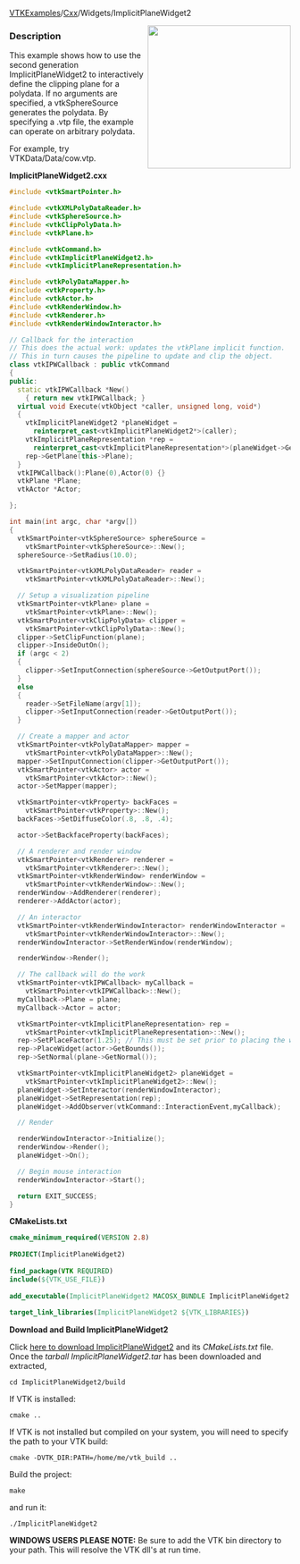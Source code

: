 [VTKExamples](Home)/[Cxx](Cxx)/Widgets/ImplicitPlaneWidget2

<img align="right" src="https://github.com/lorensen/VTKExamples/raw/master/Testing/Baseline/Widgets/TestImplicitPlaneWidget2.png" width="256" />

### Description
This example shows how to use the second generation ImplicitPlaneWidget2 to interactively define the clipping plane for a polydata. If no arguments are specified, a vtkSphereSource generates the polydata. By specifying a .vtp file, the example can operate on arbitrary polydata.

For example, try VTKData/Data/cow.vtp.

**ImplicitPlaneWidget2.cxx**
```c++
#include <vtkSmartPointer.h>

#include <vtkXMLPolyDataReader.h>
#include <vtkSphereSource.h>
#include <vtkClipPolyData.h>
#include <vtkPlane.h>

#include <vtkCommand.h>
#include <vtkImplicitPlaneWidget2.h>
#include <vtkImplicitPlaneRepresentation.h>

#include <vtkPolyDataMapper.h>
#include <vtkProperty.h>
#include <vtkActor.h>
#include <vtkRenderWindow.h>
#include <vtkRenderer.h>
#include <vtkRenderWindowInteractor.h>

// Callback for the interaction
// This does the actual work: updates the vtkPlane implicit function.
// This in turn causes the pipeline to update and clip the object.
class vtkIPWCallback : public vtkCommand
{
public:
  static vtkIPWCallback *New()
    { return new vtkIPWCallback; }
  virtual void Execute(vtkObject *caller, unsigned long, void*)
  {
    vtkImplicitPlaneWidget2 *planeWidget =
      reinterpret_cast<vtkImplicitPlaneWidget2*>(caller);
    vtkImplicitPlaneRepresentation *rep =
      reinterpret_cast<vtkImplicitPlaneRepresentation*>(planeWidget->GetRepresentation());
    rep->GetPlane(this->Plane);
  }
  vtkIPWCallback():Plane(0),Actor(0) {}
  vtkPlane *Plane;
  vtkActor *Actor;

};

int main(int argc, char *argv[])
{
  vtkSmartPointer<vtkSphereSource> sphereSource =
    vtkSmartPointer<vtkSphereSource>::New();
  sphereSource->SetRadius(10.0);

  vtkSmartPointer<vtkXMLPolyDataReader> reader =
    vtkSmartPointer<vtkXMLPolyDataReader>::New();

  // Setup a visualization pipeline
  vtkSmartPointer<vtkPlane> plane =
    vtkSmartPointer<vtkPlane>::New();
  vtkSmartPointer<vtkClipPolyData> clipper =
    vtkSmartPointer<vtkClipPolyData>::New();
  clipper->SetClipFunction(plane);
  clipper->InsideOutOn();
  if (argc < 2)
  {
    clipper->SetInputConnection(sphereSource->GetOutputPort());
  }
  else
  {
    reader->SetFileName(argv[1]);
    clipper->SetInputConnection(reader->GetOutputPort());
  }

  // Create a mapper and actor
  vtkSmartPointer<vtkPolyDataMapper> mapper =
    vtkSmartPointer<vtkPolyDataMapper>::New();
  mapper->SetInputConnection(clipper->GetOutputPort());
  vtkSmartPointer<vtkActor> actor =
    vtkSmartPointer<vtkActor>::New();
  actor->SetMapper(mapper);

  vtkSmartPointer<vtkProperty> backFaces =
    vtkSmartPointer<vtkProperty>::New();
  backFaces->SetDiffuseColor(.8, .8, .4);

  actor->SetBackfaceProperty(backFaces);

  // A renderer and render window
  vtkSmartPointer<vtkRenderer> renderer =
    vtkSmartPointer<vtkRenderer>::New();
  vtkSmartPointer<vtkRenderWindow> renderWindow =
    vtkSmartPointer<vtkRenderWindow>::New();
  renderWindow->AddRenderer(renderer);
  renderer->AddActor(actor);

  // An interactor
  vtkSmartPointer<vtkRenderWindowInteractor> renderWindowInteractor =
    vtkSmartPointer<vtkRenderWindowInteractor>::New();
  renderWindowInteractor->SetRenderWindow(renderWindow);

  renderWindow->Render();

  // The callback will do the work
  vtkSmartPointer<vtkIPWCallback> myCallback =
    vtkSmartPointer<vtkIPWCallback>::New();
  myCallback->Plane = plane;
  myCallback->Actor = actor;

  vtkSmartPointer<vtkImplicitPlaneRepresentation> rep =
    vtkSmartPointer<vtkImplicitPlaneRepresentation>::New();
  rep->SetPlaceFactor(1.25); // This must be set prior to placing the widget
  rep->PlaceWidget(actor->GetBounds());
  rep->SetNormal(plane->GetNormal());

  vtkSmartPointer<vtkImplicitPlaneWidget2> planeWidget =
    vtkSmartPointer<vtkImplicitPlaneWidget2>::New();
  planeWidget->SetInteractor(renderWindowInteractor);
  planeWidget->SetRepresentation(rep);
  planeWidget->AddObserver(vtkCommand::InteractionEvent,myCallback);

  // Render

  renderWindowInteractor->Initialize();
  renderWindow->Render();
  planeWidget->On();

  // Begin mouse interaction
  renderWindowInteractor->Start();

  return EXIT_SUCCESS;
}
```
**CMakeLists.txt**
```cmake
cmake_minimum_required(VERSION 2.8)
 
PROJECT(ImplicitPlaneWidget2)
 
find_package(VTK REQUIRED)
include(${VTK_USE_FILE})
 
add_executable(ImplicitPlaneWidget2 MACOSX_BUNDLE ImplicitPlaneWidget2.cxx)
 
target_link_libraries(ImplicitPlaneWidget2 ${VTK_LIBRARIES})
```

**Download and Build ImplicitPlaneWidget2**

Click [here to download ImplicitPlaneWidget2](https://github.com/lorensen/VTKWikiExamplesTarballs/raw/master/ImplicitPlaneWidget2.tar) and its *CMakeLists.txt* file.
Once the *tarball ImplicitPlaneWidget2.tar* has been downloaded and extracted,
```
cd ImplicitPlaneWidget2/build 
```
If VTK is installed:
```
cmake ..
```
If VTK is not installed but compiled on your system, you will need to specify the path to your VTK build:
```
cmake -DVTK_DIR:PATH=/home/me/vtk_build ..
```
Build the project:
```
make
```
and run it:
```
./ImplicitPlaneWidget2
```
**WINDOWS USERS PLEASE NOTE:** Be sure to add the VTK bin directory to your path. This will resolve the VTK dll's at run time.

